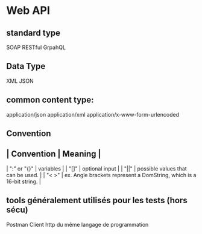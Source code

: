 # Web API

## standard type

SOAP
RESTful
GrpahQL

## Data Type

XML
JSON

## common content type:

application/json
application/xml 
application/x-www-form-urlencoded 

## Convention

| Convention | Meaning |
-------------------------
| ":" or "{}" | variables |
| "[]" | optional input |
| "||" | possible values that can be used. |
| "< >" | ex. <find-function> Angle brackets represent a DomString, which is a 16-bit string. |

## tools généralement utilisés pour les tests (hors sécu)

Postman
Client http du même langage de programmation